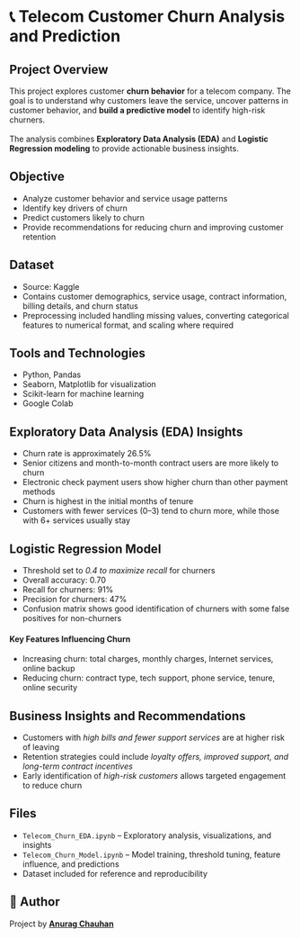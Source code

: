 # 📞 Telecom Customer Churn Analysis and Prediction

## Project Overview

This project explores customer **churn behavior** for a telecom company. The goal is to understand why customers leave the service, uncover patterns in customer behavior, and **build a predictive model** to identify high-risk churners. </br> </br> The analysis combines **Exploratory Data Analysis (EDA)** and **Logistic Regression modeling** to provide actionable business insights.

## Objective

- Analyze customer behavior and service usage patterns
- Identify key drivers of churn
- Predict customers likely to churn
- Provide recommendations for reducing churn and improving customer retention

## Dataset

- Source: Kaggle
- Contains customer demographics, service usage, contract information, billing details, and churn status
- Preprocessing included handling missing values, converting categorical features to numerical format, and scaling where required

## Tools and Technologies

- Python, Pandas
- Seaborn, Matplotlib for visualization
- Scikit-learn for machine learning
- Google Colab

## Exploratory Data Analysis (EDA) Insights

- Churn rate is approximately 26.5%
- Senior citizens and month-to-month contract users are more likely to churn
- Electronic check payment users show higher churn than other payment methods
- Churn is highest in the initial months of tenure
- Customers with fewer services (0–3) tend to churn more, while those with 6+ services usually stay

## Logistic Regression Model

- Threshold set to *0.4 to maximize recall* for churners
- Overall accuracy: 0.70
- Recall for churners: 91%
- Precision for churners: 47%
- Confusion matrix shows good identification of churners with some false positives for non-churners

#### Key Features Influencing Churn

- Increasing churn: total charges, monthly charges, Internet services, online backup
- Reducing churn: contract type, tech support, phone service, tenure, online security

## Business Insights and Recommendations

- Customers with *high bills and fewer support services* are at higher risk of leaving
- Retention strategies could include *loyalty offers, improved support, and long-term contract incentives*
- Early identification of *high-risk customers* allows targeted engagement to reduce churn

## Files

- `Telecom_Churn_EDA.ipynb` – Exploratory analysis, visualizations, and insights
- `Telecom_Churn_Model.ipynb` – Model training, threshold tuning, feature influence, and predictions
- Dataset included for reference and reproducibility


## 👤 Author

Project by [**Anurag Chauhan**](https://www.linkedin.com/in/theanuragchauhan/)
